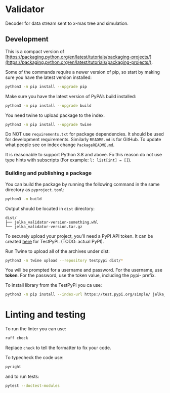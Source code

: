 # Validator
Decoder for data stream sent to x-mas tree and simulation.

## Development
This is a compact version of [https://packaging.python.org/en/latest/tutorials/packaging-projects/](https://packaging.python.org/en/latest/tutorials/packaging-projects/).

Some of the commands require a newer version of pip, so start by making sure you have the latest version installed:
```sh
python3 -m pip install --upgrade pip
```
Make sure you have the latest version of PyPA’s build installed:
```sh
python3 -m pip install --upgrade build
```
You need twine to upload package to the index.
```sh
python3 -m pip install --upgrade twine
```

Do NOT use `requirements.txt` for package dependencies. It should
be used for development requirements.
Similarly `README.md` is for GitHub. To update what people see
on index change `PackageREADME.md`.

It is reasonable to support Python 3.8 and above. Fo this reason do
not use type hints with subscripts (For example: `l: list[int] = []`).

### Building and publishing a package
You can build the package by running the following command in the 
same directory as `pyproject.toml`:
```sh
python3 -m build
```
Output should be located in `dist` directory:
```
dist/
├── jelka_validator-version-something.whl
└── jelka_validator-version.tar.gz
```

To securely upload your project, you’ll need a PyPI API token.
It can be created [here](https://test.pypi.org/manage/account/#api-tokens) for TestPyPI. (TODO: actual PyPI).

Run Twine to upload all of the archives under dist:
```sh
python3 -m twine upload --repository testpypi dist/*
```
You will be prompted for a username and password. For the 
username, use __token__. For the password, use the token value, 
including the pypi- prefix.

To install library from the TestPyPi you ca use:
```sh
python3 -m pip install --index-url https://test.pypi.org/simple/ jelka_validator --extra-index-url https://pypi.org/simple poirot
```

# Linting and testing
To run the linter you can use:
```sh
ruff check
```
Replace `check` to tell the formatter to fix your code.

To typecheck the code use:
```sh
pyright
```
and to run tests:
```sh
pytest --doctest-modules
```
